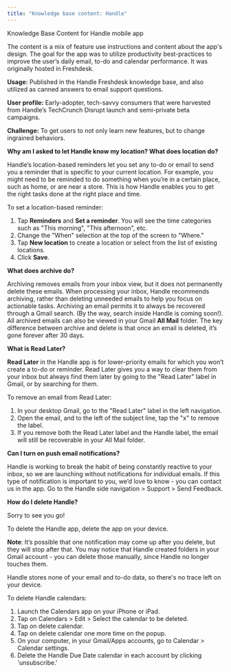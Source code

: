 ```yaml
---
title: "Knowledge base content: Handle"
---
```


Knowledge Base Content for Handle mobile app

The content is a mix of feature use instructions and content about the app's design.  The goal for the app was to utilize productivity best-practices to improve the user’s daily email, to-do and calendar performance.  It was originally hosted in Freshdesk.

**Usage:**  Published in the Handle Freshdesk knowledge base, and also utilized as canned answers to email support questions.

**User profile:** Early-adopter, tech-savvy consumers that were harvested from Handle’s TechCrunch Disrupt launch and semi-private beta campaigns.

**Challenge:**  To get users to not only learn new features, but to change ingrained behaviors.


**Why am I asked to let Handle know my location? What does location do?**

Handle’s location-based reminders let you set any to-do or email to send you a reminder that is specific to your current location.  For example, you might need to be reminded to do something when you’re in a certain place, such as home, or are near a store.  This is how Handle enables you to get the right tasks done at the right place and time.  

To set a location-based reminder:  
1. Tap **Reminders** and **Set a reminder**. You will see the time categories such as "This morning", "This afternoon", etc.  
2. Change the "When" selection at the top of the screen to "Where."  
3. Tap **New location** to create a location or select from the list of existing locations.
4. Click **Save**.


**What does archive do?**

Archiving removes emails from your inbox view, but it does not permanently delete these emails.  When processing your inbox, Handle recommends archiving, rather than deleting unneeded emails to help you focus on actionable tasks. Archiving an email permits it to always be recovered through a Gmail search. (By the way, search inside Handle is coming soon!). All archived emails can also be viewed in your Gmail **All Mail** folder. The key difference between archive and delete  is that once an email is deleted, it’s gone forever after 30 days.


**What is Read Later?**

**Read Later** in the Handle app is for lower-priority emails for which you won’t create a to-do or reminder. Read Later gives you a way to clear them from your inbox but always find them later by going to the "Read Later" label in Gmail, or by searching for them.   

To remove an email from Read Later: 
1. In your desktop Gmail, go to the "Read Later" label in the left navigation.
2. Open the email, and to the left of the subject line, tap the "x" to remove the label. 
3. If you remove both the Read Later label and the Handle label, the email will still be recoverable in your All Mail folder.


**Can I turn on push email notifications?**

Handle is working to break the habit of being constantly reactive to your inbox, so we are launching without notifications for individual emails. If this type of notification is important to you, we’d love to know - you can contact us in the app.  Go to the Handle side navigation > Support > Send Feedback.


**How do I delete Handle?**

Sorry to see you go! 

To delete the Handle app, delete the app on your device.  

**Note**: It’s possible that one notification may come up after you delete, but they will stop after that.  You may notice that Handle created folders in your Gmail account - you can delete those manually, since Handle no longer touches them.

Handle stores none of your email and to-do data, so there's no trace left on your device.

To delete Handle calendars:
1. Launch the Calendars app on your iPhone or iPad.
2. Tap on Calendars > Edit > Select the calendar to be deleted. 
3. Tap on delete calendar.
4. Tap on delete calendar one more time on the popup.  
5. On your computer, in your Gmail/Apps accounts, go to Calendar > Calendar settings.
6. Delete the Handle Due Date calendar in each account by clicking 'unsubscribe.'
